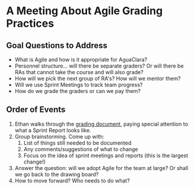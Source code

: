 # A Meeting About Agile Grading Practices

## Goal Questions to Address
* What is Agile and how is it appropriate for AguaClara?
* Personnel structure... will there be separate graders? Or will there be RAs that cannot take the course and will also grade?
* How will we pick the next group of RA's? How will we mentor them?
* Will we use Sprint Meetings to track team progress?
* How do we grade the graders or can we pay them?

## Order of Events
1. Ethan walks through the [grading document](https://github.com/AguaClara/aide_tutorial/wiki/Grading), paying special attention to what a Sprint Report looks like.
2. Group brainstorming. Come up with:
    1. List of things still needed to be documented
    2. Any comments/suggestions of what to change
    3. Focus on the idea of sprint meetings and reports (this is the largest change!)
3. Answer the question: will we adopt Agile for the team at large? Or shall we go back to the drawing board?
4. How to move forward? Who needs to do what?
